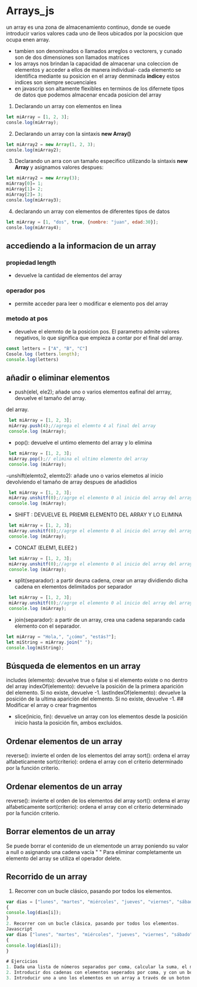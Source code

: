 # Arrays_js

un array es una zona de almacenamiento continuo, donde se ouede introducir varios valores cada uno de lleos ubicados por la pocsicion que ocupa enen array.
- tambien son denominados o llamados arreglos o vectorers, y cunado son de dos dimensiones son llamados matrices
- los arrays nos brindan la capacidad de almacenar una coleccion de elementos y acceder a ellos de manera individual- cada elemento se identifica mediante su posicion en el array denminada **indice**y estos indices son siempre secuenciales 
- en javascrip son altamente flexibles en terminos de los difernete tipos de datos que podemos almacenar encada posicion del array

1. Declarando un array con elementos en linea 
```Javascript
let miArray = [1, 2, 3];
consle.log(miArray);
```
2. Declarando un array con la sintaxis **new Array()**
```Javascript
let miArray2 = new Array(1, 2, 3);
consle.log(miArray2);
```
3. Declarando un arra con un tamaño especifico utilizando la sintaxis **new Array** y asignamos valores despues:

```Javascript
let miArray2 = new Array(3);
miArray[0]= 1;
miArray[1]= 2;
miArray[2]= 3;
consle.log(miArray3);
```
4. declarando un array con elementos de diferentes tipos de datos
```Javascript
let miArray = [1, "dos", true, {nombre: "juan", edad:30}];
consle.log(miArray4);
```

## accediendo a la informacion de un array 
### propiedad length
- devuelve la cantidad de elementos del array

### operador pos
- permite acceder para leer o modificar e elemento pos del array

### metodo at pos
- devuelve el elemnto de la posicion pos. El parametro admite valores negativos, lo que significa que empieza a contar por el final del array.

```Javascript
const letters = ["A", "B", "C"]
Cosole.log (letters.length);
console.log(letters)
```
## añadir o eliminar elementos
- push(elel, ele2); añade uno o varios elementos eafinal del arrray, devuelve el tamaño del array.

del array.

```Javascript
 let miArray = [1, 2, 3];
 miArray.push(4);//agrega el elemnto 4 al final del array
 console.log (miArray);
```
- pop(): devuelve el untimo elemento del array y lo elimina 



```Javascript
 let miArray = [1, 2, 3];
 miArray.pop();// elimina el ultimo elemento del array
 console.log (miArray);
```
-unshift(elemto2, elemto2): añade uno o varios elemetos al inicio devolviendo el tamaño de array despues de añadidios 

```Javascript
 let miArray = [1, 2, 3];
 miArray.unshitf(0);//agrge el elemento 0 al inicio del array del array
 console.log (miArray);
```

- SHIFT : DEVUELVE EL PRIEMR ELEMENTO DEL ARRAY Y LO ELIMINA

```Javascript
 let miArray = [1, 2, 3];
 miArray.unshitf(0);//agrge el elemento 0 al inicio del array del array
 console.log (miArray);
```

- CONCAT (ELEM1, ELEE2 )

```Javascript
 let miArray = [1, 2, 3];
 miArray.unshitf(0);//agrge el elemento 0 al inicio del array del array
 console.log (miArray);
```
- split(separador): a partir deuna cadena, crear un array dividiendo dicha cadena en elementos delimitados por separador

```Javascript
 let miArray = [1, 2, 3];
 miArray.unshitf(0);//agrge el elemento 0 al inicio del array del array
 console.log (miArray);
```

- join(separador): a partir de un array, crea una cadena separando cada elemento con el separador.
```Javascript
let miArray = "Hola,", "¿cómo", "estás?"];
let miString = miArray.join(" ");
console.log(miString);
```
## Búsqueda de elementos en un array
includes (elemento): devuelve true o false si el elemento existe o no dentro del array indexOf(elemento): devuelve la posición de la primera aparición del elemento. Si no
existe, devuelve -1. lastIndexOf(elemento): devuelve la posición de la ultima aparición del elemento. Si
no existe, devuelve -1. ## Modificar el array o crear fragmentos
- slice(inicio, fin): devuelve un array con los elementos desde la posición inicio hasta la posición fin, ambos excluidos.
## Ordenar elementos de un array
reverse(): invierte el orden de los elementos del array
sort(): ordena el array alfabeticamente
sort(criterio): ordena el array con el criterio determinado por la función criterio.
## Ordenar elementos de un array
reverse(): invierte el orden de los elementos del array
sort(): ordena el array alfabeticamente
sort(criterio): ordena el array con el criterio determinado por la función criterio.

## Borrar elementos de un array
Se puede borrar el contenido de un elementode un array poniendo su valor a null o
asignando una cadena vacía " "
Para eliminar completamente un elemento del array se utiliza el operador delete.
## Recorrido de un array
1. Recorrer con un bucle clásico, pasando por todos los elementos.
```Javascript
var dias = ["lunes", "martes", "miércoles", "jueves", "viernes", "sábado", "domingo"]; for(i=0;i<dias.lengt;
{
console.log(dias[i]);
}
2. Recorrer con un bucle clásica, pasando por todos los elementos.
Javascript
var dias ["lunes", "martes", "miércoles", "jueves", "viernes", "sábado", "domingo"]; for(i=0;i<dias.lengt;i++)
{
console.log(dias[i]);
}

# Ejercicios
1. Dada una lista de números separados por coma, calcular la suma, el mayor, el menor y la media de todos.
2. Introducir dos cadenas con elementos seperados por coma, y con un botón concatenar las dos cadenas y mostrarlas en pantalla.
3. Introducir uno a uno los elementos en un array a través de un boton. Con otro botón se va eliminado el último elemento. Siempre que se pulse alguno de los botones de debe mostrar el contenido del array.